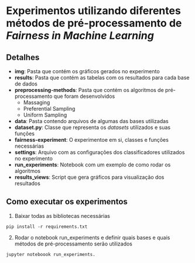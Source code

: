 # Experimentos utilizando diferentes métodos de pré-processamento de _Fairness in Machine Learning_


## Detalhes

- **img**: Pasta que contém os gráficos gerados no experimento
- **results**: Pasta que contém as tabelas com os resultados para cada base de dados
- **preprocessing-methods**: Pasta que contém os algoritmos de pré-processamento que foram desenvolvidos
  * Massaging
  * Preferential Sampling
  * Uniform Sampling
- **data**: Pasta contendo arquivos de algumas das bases utilizadas
- **dataset.py**: Classe que representa os _datasets_ utilizados e suas funções
- **fairness-experiment**: O experimentoe em si, classes e funções necessárias
- **settings**: Arquivo com as configurações dos classificadores utilizados no experimento
- **run_experiments**: Notebook com um exemplo de como rodar os algoritmos
- **results_views**: Script que gera gráficos para visualização dos resultados

## Como executar os experimentos

1. Baixar todas as bibliotecas necessárias
```
pip install -r requirements.txt
```

2. Rodar o notebook run_experiments e definir quais bases e quais métodos de pré-processamento serão utilizados
```
jupyter noteboook run_experiments.
```


  
